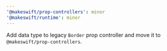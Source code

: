 ```yaml
---
'@makeswift/prop-controllers': minor
'@makeswift/runtime': minor
---
```


Add data type to legacy `Border` prop controller and move it to `@makeswift/prop-controllers`.
